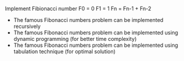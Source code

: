 Implement Fibionacci number
F0 = 0
F1 = 1
Fn = Fn-1 + Fn-2
- The famous Fibonacci numbers problem can be implemented recursively
- The famous Fibonacci numbers problem can be implemented using dynamic programming (for better time complexity)
- The famous Fibonacci numbers problem can be implemented using tabulation technique (for optimal solution)